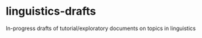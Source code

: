 # linguistics-drafts
In-progress drafts of tutorial/exploratory documents on topics in linguistics 

